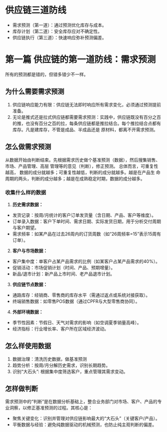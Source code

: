 # 供应链三道防线
- 需求预测（第一道）：通过预测优化库存与成本。
- 库存计划（第二道）：安全库存应对不确定性。
- 供应链执行（第三道）：快速响应弥补预测偏差。
# 第一篇 供应链的第一道防线：需求预测
所有的预测都是错的，但错多错少不一样。
## 为什么需要需求预测
1. 供应链响应能力有限：供应链无法即时响应所有需求变化，必须通过预测提前准备。
2. 无论是推式还是拉式供应链都需要需求预测：实践中，供应链既没有百分之百的推，也没有百分之百的拉，每条供应链都是推拉结合。每个推拉结合点都有库存。凡是建库存，不管是成品、半成品还是 原材料，都离不开需求预测。
## 怎么做需求预测

从数据开始由判断结束。先根据需求历史做个基准预测（数据），然后搜集销售、市场、产品管理、高层 管理等的意见（判断），修正预测。
总体而言，可重复性越高， 数据的成分就越多；可重复性越低，判断的成分就越多。越是在产品生 命周期的两头，判断的成分越多；越是在成熟稳定时期，数据的成分越多。
### 收集什么样的数据
1. **历史需求数据：**
- 发货记录：按周/月统计的客户订单发货量（含日期、产品、客户等维度）。
- 订单录入数据：客户下单时间、需求日期、实际发货日期，用于分析交付周期与客户期望。
- 需求频率：如某产品在过去26周内的订货周数（如“26周频率=15”表示15周有订单）。
2. **客户与市场数据：**
- 客户集中度：单客户占某产品需求的比例（如某客户占某产品需求的40%）。
- 促销活动：市场促销计划（时间、产品、预期增量）。
- 新品/退市计划：新产品上市时间、老产品退市计划。
3. **供应链节点数据：**
- 通路库存：经销商、零售商的库存水平（需通过返点或系统对接获取）。
- 终端销售数据：如零售POS数据（通过CPFR与大型零售商协同）。
4. **外部环境数据：**
- 季节性因素：节假日、天气对需求的影响（如空调夏季销量高峰）。
- 经济指标：行业增长率、客户所在区域经济波动。
## 怎么样使用数据
1. 数据治理：清洗历史数据，做基准预测
2. 趋势分析：按周/月分解历史需求，识别长期趋势。
3. 识别“大石头”: 根据集中度筛选客户，重点管理其需求变动。
## 怎样做判断

需求预测中的“判断”是在数据分析基础上，整合业务部门对市场、客户、产品的专业洞察，以修正基准预测的过程。其核心是：
- 聚焦关键变化：识别并管理对供应链影响最大的“大石头”（关键客户/产品）。
- 平衡数据与经验：避免纯数据驱动的机械预测，也防止纯主观判断的偏差。
